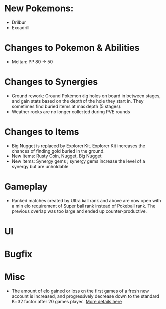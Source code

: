 # New Pokemons:

- Drilbur
- Excadrill

# Changes to Pokemon & Abilities

- Meltan: PP 80 → 50

# Changes to Synergies

- Ground rework: Ground Pokémon dig holes on board in between stages, and gain stats based on the depth of the hole they start in. They sometimes find buried items at max depth (5 stages).
- Weather rocks are no longer collected during PVE rounds

# Changes to Items

- Big Nugget is replaced by Explorer Kit. Explorer Kit increases the chances of finding gold buried in the ground.
- New Items: Rusty Coin, Nugget, Big Nugget
- New items: Synergy gems ; synergy gems increase the level of a synergy but are unholdable

# Gameplay

- Ranked matches created by Ultra ball rank and above are now open with a min elo requirement of Super ball rank instead of Pokeball rank. The previous overlap was too large and ended up counter-productive.

# UI

# Bugfix

# Misc

- The amount of elo gained or loss on the first games of a fresh new account is increased, and progressively decrease down to the standard K=32 factor after 20 games played. [More details here](https://discord.com/channels/737230355039387749/1404514365406969868)